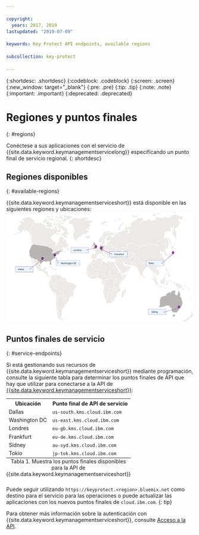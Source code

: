 ```yaml
---

copyright:
  years: 2017, 2019
lastupdated: "2019-07-09"

keywords: Key Protect API endpoints, available regions

subcollection: key-protect

---
```


{:shortdesc: .shortdesc}
{:codeblock: .codeblock}
{:screen: .screen}
{:new_window: target="_blank"}
{:pre: .pre}
{:tip: .tip}
{:note: .note}
{:important: .important}
{:deprecated: .deprecated}

# Regiones y puntos finales
{: #regions}

Conéctese a sus aplicaciones con el servicio de {{site.data.keyword.keymanagementservicelong}} especificando un punto final de servicio regional.
{: shortdesc}

## Regiones disponibles
{: #available-regions}

{{site.data.keyword.keymanagementserviceshort}} está disponible en las siguientes regiones y ubicaciones: ![La imagen muestra las regiones en las que el servicio de protección de claves está disponible](images/world-map_min.svg)

## Puntos finales de servicio
{: #service-endpoints}

Si está gestionando sus recursos de {{site.data.keyword.keymanagementserviceshort}} mediante programación, consulte la siguiente tabla para determinar los puntos finales de API que hay que utilizar para conectarse a la API de [{{site.data.keyword.keymanagementserviceshort}}](https://{DomainName}/apidocs/key-protect): 

<table>
    <tr>
        <th>Ubicación</th>
        <th>Punto final de API de servicio</th>
    </tr>
    <tr>
        <td>Dallas</td>
        <td>
            <code>us-south.kms.cloud.ibm.com</code>
        </td>
    </tr>
    <tr>
        <td>Washington DC</td>
        <td>
            <code>us-east.kms.cloud.ibm.com</code>
        </td>
    </tr>
    <tr>
        <td>Londres</td>
        <td>
            <code>eu-gb.kms.cloud.ibm.com</code>
        </td>
    </tr>
    <tr>
        <td>Frankfurt</td>
        <td>
            <code>eu-de.kms.cloud.ibm.com</code>
        </td>
    </tr>
    <tr>
        <td>Sídney</td>
        <td>
            <code>au-syd.kms.cloud.ibm.com</code>
        </td>
    </tr>
    <tr>
        <td>Tokio</td>
        <td>
            <code>jp-tok.kms.cloud.ibm.com</code>
        </td>
    </tr>
    <caption style="caption-side:bottom;">Tabla 1. Muestra los puntos finales disponibles para la API de {{site.data.keyword.keymanagementserviceshort}}</caption>
</table>

Puede seguir utilizando `https://keyprotect.<region>.bluemix.net` como destino para el servicio para las operaciones o puede actualizar las aplicaciones con los nuevos puntos finales de `cloud.ibm.com`. 
{: tip}

Para obtener más información sobre la autenticación con {{site.data.keyword.keymanagementserviceshort}}, consulte [Acceso a la API](/docs/services/key-protect?topic=key-protect-set-up-api).
